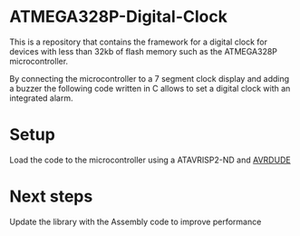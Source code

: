 # ATMEGA328P-Digital-Clock
This is a repository that contains the framework for a digital clock for devices with less than 32kb of flash memory such as the ATMEGA328P microcontroller.

By connecting the microcontroller to a 7 segment clock display and adding a buzzer the following code written in C allows to set a digital clock with an integrated alarm.

# Setup
Load the code to the microcontroller using a ATAVRISP2-ND and [AVRDUDE](https://www.nongnu.org/avrdude/)

# Next steps
Update the library with the Assembly code to improve performance
